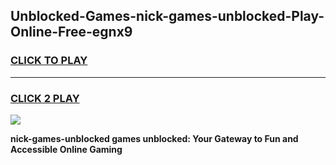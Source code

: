 
## Unblocked-Games-nick-games-unblocked-Play-Online-Free-egnx9
<h3>
<a href="https://premium76.site?title=nick-games-unblocked&ref=26A">CLICK TO PLAY</a></h3>
<hr>

<h3>
<a href="https://premium76.site?title=nick-games-unblocked&ref=26A">CLICK 2 PLAY</a>
  
</h3>

<a href="https://premium76.site?title=nick-games-unblocked&ref=26A"><img src="https://clearcache.store/games.png"></a>


**nick-games-unblocked games unblocked: Your Gateway to Fun and Accessible Online Gaming**
